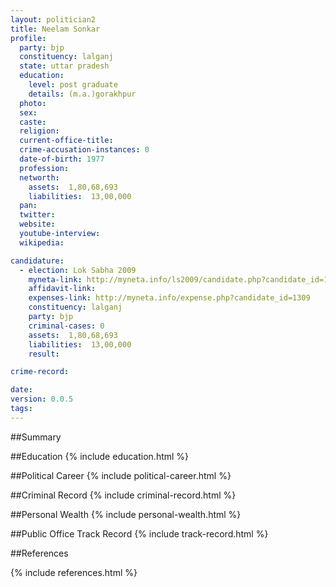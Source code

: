 ```yaml
---
layout: politician2
title: Neelam Sonkar
profile: 
  party: bjp
  constituency: lalganj
  state: uttar pradesh
  education: 
    level: post graduate
    details: (m.a.)gorakhpur
  photo: 
  sex: 
  caste: 
  religion: 
  current-office-title: 
  crime-accusation-instances: 0
  date-of-birth: 1977
  profession: 
  networth: 
    assets:  1,80,68,693
    liabilities:  13,00,000
  pan: 
  twitter: 
  website: 
  youtube-interview: 
  wikipedia: 

candidature: 
  - election: Lok Sabha 2009
    myneta-link: http://myneta.info/ls2009/candidate.php?candidate_id=1309
    affidavit-link: 
    expenses-link: http://myneta.info/expense.php?candidate_id=1309
    constituency: lalganj 
    party: bjp
    criminal-cases: 0
    assets:  1,80,68,693
    liabilities:  13,00,000
    result:  

crime-record: 

date: 
version: 0.0.5
tags: 
---
```

##Summary


##Education
{% include education.html %}


##Political Career
{% include political-career.html %}


##Criminal Record
{% include criminal-record.html %}


##Personal Wealth
{% include personal-wealth.html %}


##Public Office Track Record
{% include track-record.html %}


##References


{% include references.html %}